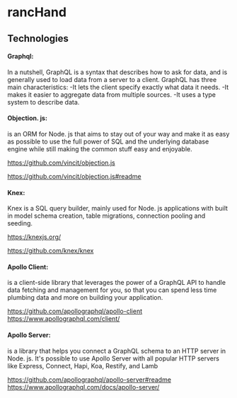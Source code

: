 # rancHand


## Technologies

#### Graphql:
 In a nutshell, GraphQL is a syntax that describes how to ask for data, and is generally used to load data from a server to a client. GraphQL has three main characteristics:
  -It lets the client specify exactly what data it needs.
  -It makes it easier to aggregate data from multiple sources.
  -It uses a type system to describe data.




#### Objection. js:
 is an ORM for Node. js that aims to stay out of your way and make it as easy as possible to use the full power of SQL and the underlying database engine while still making the common stuff easy and enjoyable.

https://github.com/vincit/objection.js

https://github.com/vincit/objection.js#readme




#### Knex:
 Knex is a SQL query builder, mainly used for Node. js applications with built in model schema creation, table migrations, connection pooling and seeding.

https://knexjs.org/

https://github.com/knex/knex




#### Apollo Client:
 is a client-side library that leverages the power of a GraphQL API to handle data fetching and management for you, so that you can spend less time plumbing data and more on building your application.

https://github.com/apollographql/apollo-client
https://www.apollographql.com/client/




#### Apollo Server: 
 is a library that helps you connect a GraphQL schema to an HTTP server in Node. js. It's possible to use Apollo Server with all popular HTTP servers like Express, Connect, Hapi, Koa, Restify, and Lamb
 
https://github.com/apollographql/apollo-server#readme
https://www.apollographql.com/docs/apollo-server/